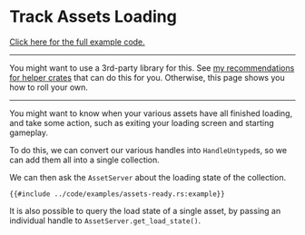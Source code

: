 # Track Assets Loading

[Click here for the full example code.](../code/examples/assets-ready.rs)

---

You might want to use a 3rd-party library for this. See [my recommendations
for helper crates](../setup/unofficial-plugins.md#code-helpers) that can do
this for you. Otherwise, this page shows you how to roll your own.

---

You might want to know when your various assets have all finished loading, and
take some action, such as exiting your loading screen and starting gameplay.

To do this, we can convert our various handles into `HandleUntyped`s, so we can
add them all into a single collection.

We can then ask the `AssetServer` about the loading state of the collection.

```rust,no_run,noplayground
{{#include ../code/examples/assets-ready.rs:example}}
```

It is also possible to query the load state of a single asset, by passing an
individual handle to `AssetServer.get_load_state()`.

